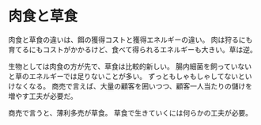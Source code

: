 # 肉食と草食

肉食と草食の違いは、餌の獲得コストと獲得エネルギーの違い。
肉は狩るにも育てるにもコストがかかるけど、食べて得られるエネルギーも大きい。草は逆。

生物としては肉食の方が先で、草食は比較的新しい。
腸内細菌を飼っていないと草のエネルギーでは足りないことが多い。
ずっともしゃもしゃしてないといけなくなる。
商売で言えば、大量の顧客を囲いつつ、顧客一人当たりの儲けを増やす工夫が必要だ。

商売で言うと、薄利多売が草食。
草食で生きていくには何らかの工夫が必要。
